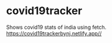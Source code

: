 # covid19tracker
Shows covid19 stats of india using fetch.<br/>
https://covid19trackerbynj.netlify.app//
